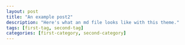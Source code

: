 ```yaml
---
layout: post
title: "An example post2"
description: "Here's what an md file looks like with this theme."
tags: [first-tag, second-tag]
categories: [first-category, second-category]
---
```

